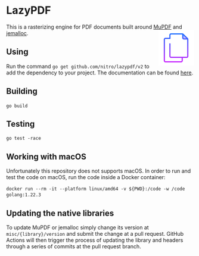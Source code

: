 # LazyPDF
This is a rasterizing engine for PDF documents built around [MuPDF][mupdf] and [jemalloc][jemalloc].
<a target="_blank" href="https://icons8.com/icon/43610/copy">
  <img src="misc/assets/icon.png" align="right" height="96px" width="96px" />
</a>

## Using
Run the command `go get github.com/nitro/lazypdf/v2` to add the dependency to your project. The documentation can be found [here](https://pkg.go.dev/github.com/nitro/lazypdf/v2).

## Building
```golang
go build
```

## Testing
```golang
go test -race
```

## Working with macOS
Unfortunately this repository does not supports macOS. In order to run and test the code on macOS, run the code inside a Docker container:
```shell
docker run --rm -it --platform linux/amd64 -v ${PWD}:/code -w /code golang:1.22.3
```

## Updating the native libraries
To update MuPDF or jemalloc simply change its version at `misc/{library}/version` and submit the change at a pull request. GitHub Actions will then trigger the process of updating the library and headers through a series of commits at the pull request branch.

[mupdf]: https://mupdf.com
[jemalloc]: https://github.com/jemalloc/jemalloc
